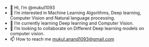 - 👋 Hi, I’m @mukul1093
- 👀 I’m interested in Machine Learning Algorithms, Deep learning, Computer Vision and Natural language processing.
- 🌱 I’m currently learning Deep learning and Computer Vision.
- 💞️ I’m looking to collaborate on Different Deep learning models on computer vision.
- 📫 How to reach me mukul.anand1093@gmail.com

<!---
mukul1093/mukul1093 is a ✨ special ✨ repository because its `README.md` (this file) appears on your GitHub profile.
You can click the Preview link to take a look at your changes.
--->
